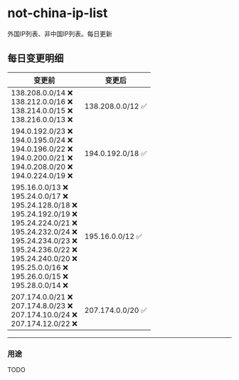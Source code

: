 # not-china-ip-list
外国IP列表、非中国IP列表。每日更新

每日变更明细
--------------------
|  变更前   | 变更后 |
|  ----  | ----  |
|  138.208.0.0/14 :x: <br> 138.212.0.0/16 :x: <br> 138.214.0.0/15 :x: <br> 138.216.0.0/13 :x: <br> | 138.208.0.0/12 :white_check_mark: | 
|  194.0.192.0/23 :x: <br> 194.0.195.0/24 :x: <br> 194.0.196.0/22 :x: <br> 194.0.200.0/21 :x: <br> 194.0.208.0/20 :x: <br> 194.0.224.0/19 :x: <br> | 194.0.192.0/18 :white_check_mark: | 
|  195.16.0.0/13 :x: <br> 195.24.0.0/17 :x: <br> 195.24.128.0/18 :x: <br> 195.24.192.0/19 :x: <br> 195.24.224.0/21 :x: <br> 195.24.232.0/24 :x: <br> 195.24.234.0/23 :x: <br> 195.24.236.0/22 :x: <br> 195.24.240.0/20 :x: <br> 195.25.0.0/16 :x: <br> 195.26.0.0/15 :x: <br> 195.28.0.0/14 :x: <br> | 195.16.0.0/12 :white_check_mark: | 
|  207.174.0.0/21 :x: <br> 207.174.8.0/23 :x: <br> 207.174.10.0/24 :x: <br> 207.174.12.0/22 :x: <br> | 207.174.0.0/20 :white_check_mark: | 

--------------------
### 用途
TODO
